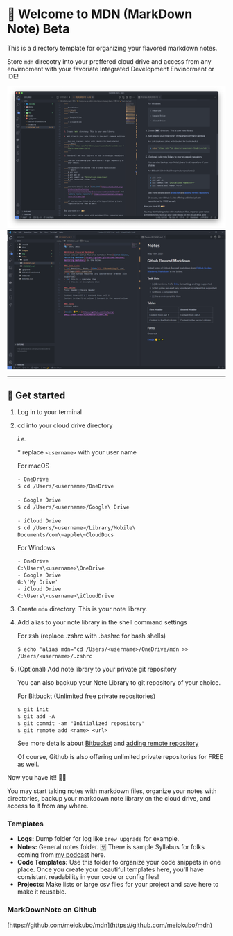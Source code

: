# 👋 Welcome to MDN (MarkDown Note) Beta

This is a directory template for organizing your flavored markdown notes.

Store `mdn` direcotry into your preffered cloud drive and access from any envirnoment with your favoriate Integrated Development Envinorment or IDE!

![MDN with Visual Studio Code for macOS](images/mdn.png)
![MDN with Visual Studio Code or Windows](images/windows.png)

---

## 🚀 Get started

1. Log in to your terminal
2. cd into your cloud drive directory

	*i.e.*

	\* replace `<username>` with your user name

	For macOS
	```shell
	- OneDrive
	$ cd /Users/<username>/OneDrive

	- Google Drive
	$ cd /Users/<username>/Google\ Drive

	- iCloud Drive
	$ cd /Users/<username>/Library/Mobile\ Documents/com\~apple\~CloudDocs
	```

	For Windows
	```shell
	- OneDrive
	C:\Users\<username>\OneDrive
	- Google Drive
	G:\'My Drive'
	- iCloud Drive
	C:\Users\<username>\iCloudDrive
	```

3. Create `mdn` directory. This is your note library.

4. Add alias to your note library in the shell command settings

	For zsh (replace .zshrc with .bashrc for bash shells)
	```shell
	$ echo 'alias mdn="cd /Users/<username>/OneDrive/mdn >> /Users/<username>/.zshrc
	```

5. (Optional) Add note library to your private git repository

	You can also backup your Note Library to git repository of your choice.

	For Bitbuckt (Unlimited free private repositories)
	```shell
	$ git init
	$ git add -A
	$ git commit -am "Initialized repository"
	$ git remote add <name> <url>
	```

	See more details about [Bitbucket](https://bitbucket.org/product/guides/basics/four-starting-steps#step-1-put-your-code-in-bitbucket) and [adding remote repository](https://www.atlassian.com/git/tutorials/syncing)

	Of course, Github is also offering unlimited private repositories for FREE as well.


Now you have it!! 🍰🎉

You may start taking notes with markdown files, organize your notes with directories, backup your markdown note library on the cloud drive, and access to it from any where.

### Templates
- __Logs:__
Dump folder for log like `brew upgrade` for example.
- __Notes:__
General notes folder.
🈂️ There is sample Syllabus for folks coming from [my podcast](https://anchor.fm/hackbymandy24/episodes/My-first-week-at-WeWork--Jogged-with-VC--Markdown-is-the-best--and-more----Hack-By-Mandy-Office-Hour--Ep--3-e13rl50) here.
- __Code Templates:__
Use this folder to organize your code snippets in one place. Once you create your beautiful templates here, you'll have consistant readability in your code or config files!
- __Projects:__
Make lists or large csv files for your project and save here to make it reusable. 

### MarkDownNote on Github
[https://github.com/meiokubo/mdn](https://github.com/meiokubo/mdn)
